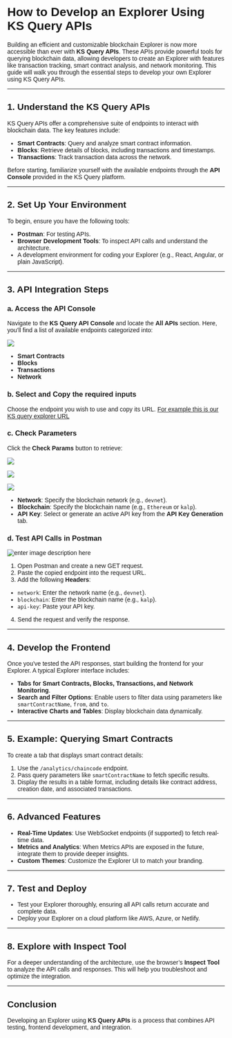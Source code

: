 <style>  body { font-family: "Source Sans 3", sans-serif!important; }</style>

<link  href="https://fonts.googleapis.com/css2?family=Source+Sans+3:ital,wght@0,200..900;1,200..900&display=swap"  rel="stylesheet">  <link  rel="stylesheet"  href="https://fonts.googleapis.com/icon?family=Material+Icons">

# How to Develop an Explorer Using KS Query APIs

Building an efficient and customizable blockchain Explorer is now more accessible than ever with **KS Query APIs**. These APIs provide powerful tools for querying blockchain data, allowing developers to create an Explorer with features like transaction tracking, smart contract analysis, and network monitoring. This guide will walk you through the essential steps to develop your own Explorer using KS Query APIs.

---

## 1. Understand the KS Query APIs

KS Query APIs offer a comprehensive suite of endpoints to interact with blockchain data. The key features include:


- **Smart Contracts**: Query and analyze smart contract information.
- **Blocks**: Retrieve details of blocks, including transactions and timestamps.
- **Transactions**: Track transaction data across the network.

Before starting, familiarize yourself with the available endpoints through the **API Console** provided in the KS Query platform.

---

## 2. Set Up Your Environment



To begin, ensure you have the following tools:
- **Postman**: For testing APIs.
- **Browser Development Tools**: To inspect API calls and understand the architecture.
- A development environment for coding your Explorer (e.g., React, Angular, or plain JavaScript).

---

## 3. API Integration Steps

### a. Access the API Console
Navigate to the **KS Query API Console** and locate the **All APIs** section. Here, you’ll find a list of available endpoints categorized into:

![](https://doc-images-kalp-studio.s3.ap-south-1.amazonaws.com/KS+Query+updated+1/3.png)

- **Smart Contracts**
- **Blocks**
- **Transactions**
- **Network**

### b. Select and Copy the required inputs  

Choose the endpoint you wish to use and copy its URL. [For example this is our KS query explorer URL](https://dev-ks-explorer.p2eppl.com/home)


### c. Check Parameters
Click the **Check Params** button to retrieve:

![](https://doc-images-kalp-studio.s3.ap-south-1.amazonaws.com/KS+Query+updated+1/7.png)

![](https://doc-images-kalp-studio.s3.ap-south-1.amazonaws.com/KS+Query+updated+1/8.png)

![](https://doc-images-kalp-studio.s3.ap-south-1.amazonaws.com/KS+Query+updated+1/9.png)




- **Network**: Specify the blockchain network (e.g., `devnet`).
- **Blockchain**: Specify the blockchain name (e.g., `Ethereum` or `kalp`).
- **API Key**: Select or generate an active API key from the **API Key Generation** tab.

### d. Test API Calls in Postman

![enter image description here](https://doc-images-kalp-studio.s3.ap-south-1.amazonaws.com/image+%289%29.png)
1. Open Postman and create a new GET request.
2. Paste the copied endpoint into the request URL.
3. Add the following **Headers**:
  - `network`: Enter the network name (e.g., `devnet`).
  - `blockchain`: Enter the blockchain name (e.g., `kalp`).
  - `api-key`: Paste your API key.
4. Send the request and verify the response.

---

## 4. Develop the Frontend

Once you’ve tested the API responses, start building the frontend for your Explorer. A typical Explorer interface includes:
- **Tabs for Smart Contracts, Blocks, Transactions, and Network Monitoring**.
- **Search and Filter Options**: Enable users to filter data using parameters like `smartContractName`, `from`, and `to`.
- **Interactive Charts and Tables**: Display blockchain data dynamically.

---

## 5. Example: Querying Smart Contracts

To create a tab that displays smart contract details:
1. Use the `/analytics/chaincode` endpoint.
2. Pass query parameters like `smartContractName` to fetch specific results.
3. Display the results in a table format, including details like contract address, creation date, and associated transactions.

---

## 6. Advanced Features

- **Real-Time Updates**: Use WebSocket endpoints (if supported) to fetch real-time data.
- **Metrics and Analytics**: When Metrics APIs are exposed in the future, integrate them to provide deeper insights.
- **Custom Themes**: Customize the Explorer UI to match your branding.

---

## 7. Test and Deploy

- Test your Explorer thoroughly, ensuring all API calls return accurate and complete data.
- Deploy your Explorer on a cloud platform like AWS, Azure, or Netlify.

---

## 8. Explore with Inspect Tool

For a deeper understanding of the architecture, use the browser’s **Inspect Tool** to analyze the API calls and responses. This will help you troubleshoot and optimize the integration.

---

## Conclusion

Developing an Explorer using **KS Query APIs** is a process that combines API testing, frontend development, and integration. 